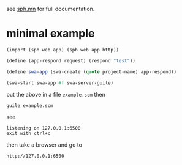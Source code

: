 see [sph.mn](http://sph.mn/c/view/mu) for full documentation.

# minimal example

```scheme
(import (sph web app) (sph web app http))

(define (app-respond request) (respond "test"))

(define swa-app (swa-create (quote project-name) app-respond))

(swa-start swa-app #f swa-server-guile)
```

put the above in a file ``example.scm`` then

```shell
guile example.scm
```

see

```
listening on 127.0.0.1:6500
exit with ctrl+c
```

then take a browser and go to

```
http://127.0.0.1:6500
```

